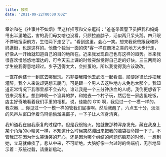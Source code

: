 ```yaml
---
title: 鼓吹
date: "2011-09-22T00:00:00Z"
---
```


章诒和在《往事并不如烟》里这样描写和父亲逛街："爸爸带着警卫员把我和妈妈甩出半里地远，害的我们母女啥也没看，只顾拉直脖子，活似两只呆头鹅。四只眼不停地搜索前方，生怕两下走岔了。"看到这里，会心一笑。想来我爸爸跟我和妈妈逛街，也是这样的。他像个独当一面的侠\*客一样在商场之类的地方大步行走，好像从一开始就知道自己的目的地所在。近来我发现自己也有这样的趋势。本来我很喜欢慢悠悠地溜达的，可今天去上课的时候突然觉得自己走的好快。三三两两的学生被我得意地超过。步子迈得太大，会扯蛋的。所以我觉得我应该改改。

一直在纠结十一到底去哪里玩。冯非要我陪他去武汉一起看海，顺便途径长沙把我灌醉，我个人来说却更想去厦门，可是跟一个男人去这种地方未免也太那个。我知道正常情况下我哪里都不会去的，谁让我是一个三分钟热血的人呢。我倒更想省下钱来买相机。想到昨晚一个诡异的梦，和她去一个村子玩，然后在一家店里吃饭，店主好奇地看着我们手里的相机，说，佳能的 G10 啊，我见过一个一模一样的。我次奥……你见过一个一模一样的管我们屁事啊。然后我醒了，六点五十分，淡淡的风声从窗口伴着鸟鸣偷偷溜进窗子，一下子让人浑身清爽。

我知道我在自我康复的过程中。但是我很恼火。她就像那种浑身发光，藏在我身上某个角落的小精灵一样，不知道什么时候突然蹦出来把我的脑袋狠命搅一下子。不管我正在因为什么笑话笑的开心，还是因为哪个纠结的问题伤脑筋的时候，一想到她，立马就瘫痪了，悲从中来，不可断绝。大脑好像一台过时的终端机，无奈地显示着：系统过载，请重新启动。
